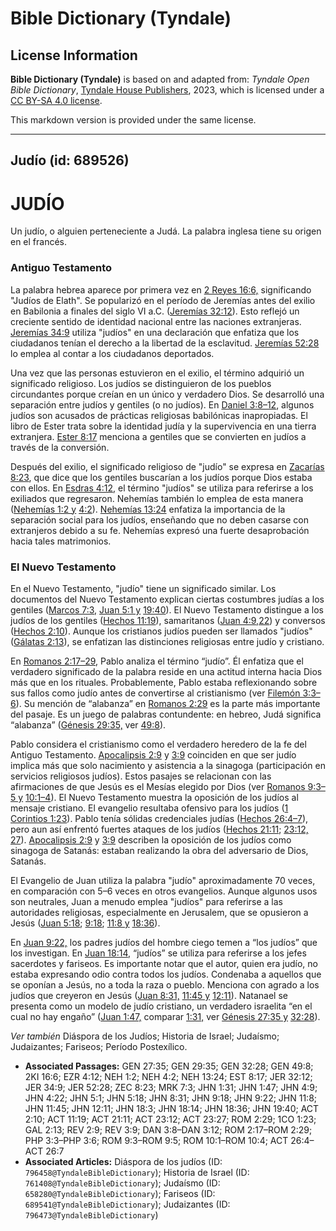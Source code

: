 # Bible Dictionary (Tyndale)

## License Information

**Bible Dictionary (Tyndale)** is based on and adapted from: _Tyndale Open Bible Dictionary_, [Tyndale House Publishers](https://tyndaleopenresources.com/), 2023, which is licensed under a [CC BY-SA 4.0 license](https://creativecommons.org/licenses/by-sa/4.0/legalcode.en).

This markdown version is provided under the same license.



--------------------------------

## Judío (id: 689526)

JUDÍO
=====

Un judío, o alguien perteneciente a Judá. La palabra inglesa tiene su origen en el francés.

### Antiguo Testamento

La palabra hebrea aparece por primera vez en [2 Reyes 16:6,](https://ref.ly/2Kgs16:6) significando "Judíos de Elath". Se popularizó en el período de Jeremías antes del exilio en Babilonia a finales del siglo VI a.C. ([Jeremías 32:12](https://ref.ly/Jer32:12)). Esto reflejó un creciente sentido de identidad nacional entre las naciones extranjeras. [Jeremías 34:9](https://ref.ly/Jer34:9) utiliza "judíos" en una declaración que enfatiza que los ciudadanos tenían el derecho a la libertad de la esclavitud. [Jeremías 52:28](https://ref.ly/Jer52:28) lo emplea al contar a los ciudadanos deportados.

Una vez que las personas estuvieron en el exilio, el término adquirió un significado religioso. Los judíos se distinguieron de los pueblos circundantes porque creían en un único y verdadero Dios. Se desarrolló una separación entre judíos y gentiles (o no judíos). En [Daniel 3:8–12](https://ref.ly/Dan3:8-Dan3:12), algunos judíos son acusados de prácticas religiosas babilónicas inapropiadas. El libro de Ester trata sobre la identidad judía y la supervivencia en una tierra extranjera. [Ester 8:17](https://ref.ly/Esth8:17) menciona a gentiles que se convierten en judíos a través de la conversión.

Después del exilio, el significado religioso de "judío" se expresa en [Zacarías 8:23](https://ref.ly/Zech8:23), que dice que los gentiles buscarían a los judíos porque Dios estaba con ellos. En [Esdras 4:12,](https://ref.ly/Ezra4:12) el término "judíos" se utiliza para referirse a los exiliados que regresaron. Nehemías también lo emplea de esta manera ([Nehemías 1:2 y](https://ref.ly/Neh1:2) [4:2](https://ref.ly/Neh4:2)). [Nehemías 13:24](https://ref.ly/Neh13:24) enfatiza la importancia de la separación social para los judíos, enseñando que no deben casarse con extranjeros debido a su fe. Nehemías expresó una fuerte desaprobación hacia tales matrimonios.

### El Nuevo Testamento

En el Nuevo Testamento, "judío" tiene un significado similar. Los documentos del Nuevo Testamento explican ciertas costumbres judías a los gentiles ([Marcos 7:3,](https://ref.ly/Mark7:3) [Juan 5:1 y](https://ref.ly/John5:1) [19:40](https://ref.ly/John19:40)). El Nuevo Testamento distingue a los judíos de los gentiles ([Hechos 11:19](https://ref.ly/Acts11:19)), samaritanos ([Juan 4:9,22](https://ref.ly/John4:9)) y conversos ([Hechos 2:10](https://ref.ly/Acts2:10)). Aunque los cristianos judíos pueden ser llamados "judíos" ([Gálatas 2:13](https://ref.ly/Gal2:13)), se enfatizan las distinciones religiosas entre judío y cristiano.

En [Romanos 2:17–29](https://ref.ly/Rom2:17-Rom2:29), Pablo analiza el término “judío”. Él enfatiza que el verdadero significado de la palabra reside en una actitud interna hacia Dios más que en los rituales. Probablemente, Pablo estaba reflexionando sobre sus fallos como judío antes de convertirse al cristianismo (ver [Filemón 3:3–6](https://ref.ly/Phil3:3-Phil3:6)). Su mención de “alabanza” en [Romanos 2:29](https://ref.ly/Rom2:29) es la parte más importante del pasaje. Es un juego de palabras contundente: en hebreo, Judá significa “alabanza” ([Génesis 29:35,](https://ref.ly/Gen29:35) ver [49:8](https://ref.ly/Gen49:8)).

Pablo considera el cristianismo como el verdadero heredero de la fe del Antiguo Testamento. [Apocalipsis 2:9](https://ref.ly/Rev2:9) y [3:9](https://ref.ly/Rev3:9) coinciden en que ser judío implica más que solo nacimiento y asistencia a la sinagoga (participación en servicios religiosos judíos). Estos pasajes se relacionan con las afirmaciones de que Jesús es el Mesías elegido por Dios (ver [Romanos 9:3–5 y](https://ref.ly/Rom9:3-Rom9:5) [10:1–4](https://ref.ly/Rom10:1-Rom10:4)). El Nuevo Testamento muestra la oposición de los judíos al mensaje cristiano. El evangelio resultaba ofensivo para los judíos ([1 Corintios 1:23](https://ref.ly/1Cor1:23)). Pablo tenía sólidas credenciales judías ([Hechos 26:4–7](https://ref.ly/Acts26:4-Acts26:7)), pero aun así enfrentó fuertes ataques de los judíos ([Hechos 21:11](https://ref.ly/Acts21:11); [23:12, 27](https://ref.ly/Acts23:12)). [Apocalipsis 2:9](https://ref.ly/Rev2:9) y [3:9](https://ref.ly/Rev3:9) describen la oposición de los judíos como sinagoga de Satanás: estaban realizando la obra del adversario de Dios, Satanás.

El Evangelio de Juan utiliza la palabra "judío" aproximadamente 70 veces, en comparación con 5–6 veces en otros evangelios. Aunque algunos usos son neutrales, Juan a menudo emplea "judíos" para referirse a las autoridades religiosas, especialmente en Jerusalem, que se opusieron a Jesús ([Juan 5:18](https://ref.ly/John5:18); [9:18](https://ref.ly/John9:18); [11:8 y](https://ref.ly/John11:8) [18:36](https://ref.ly/John18:36)).

En [Juan 9:22,](https://ref.ly/John9:22) los padres judíos del hombre ciego temen a “los judíos” que los investigan. En [Juan 18:14](https://ref.ly/John18:14), “judíos” se utiliza para referirse a los jefes sacerdotes y fariseos. Es importante notar que el autor, quien era judío, no estaba expresando odio contra todos los judíos. Condenaba a aquellos que se oponían a Jesús, no a toda la raza o pueblo. Menciona con agrado a los judíos que creyeron en Jesús ([Juan 8:31,](https://ref.ly/John8:31) [11:45 y](https://ref.ly/John11:45) [12:11](https://ref.ly/John12:11)). Natanael se presenta como un modelo de judío cristiano, un verdadero israelita “en el cual no hay engaño” ([Juan 1:47,](https://ref.ly/John1:47) comparar [1:31,](https://ref.ly/John1:31) ver [Génesis 27:35 y](https://ref.ly/Gen27:35) [32:28](https://ref.ly/Gen32:28)).

*Ver también* Diáspora de los Judíos; Historia de Israel; Judaísmo; Judaizantes; Fariseos; Período Postexílico.

* **Associated Passages:** GEN 27:35; GEN 29:35; GEN 32:28; GEN 49:8; 2KI 16:6; EZR 4:12; NEH 1:2; NEH 4:2; NEH 13:24; EST 8:17; JER 32:12; JER 34:9; JER 52:28; ZEC 8:23; MRK 7:3; JHN 1:31; JHN 1:47; JHN 4:9; JHN 4:22; JHN 5:1; JHN 5:18; JHN 8:31; JHN 9:18; JHN 9:22; JHN 11:8; JHN 11:45; JHN 12:11; JHN 18:3; JHN 18:14; JHN 18:36; JHN 19:40; ACT 2:10; ACT 11:19; ACT 21:11; ACT 23:12; ACT 23:27; ROM 2:29; 1CO 1:23; GAL 2:13; REV 2:9; REV 3:9; DAN 3:8–DAN 3:12; ROM 2:17–ROM 2:29; PHP 3:3–PHP 3:6; ROM 9:3–ROM 9:5; ROM 10:1–ROM 10:4; ACT 26:4–ACT 26:7
* **Associated Articles:** Diáspora de los judíos (ID: `796458@TyndaleBibleDictionary`); Historia de Israel (ID: `761408@TyndaleBibleDictionary`); Judaísmo (ID: `658280@TyndaleBibleDictionary`); Fariseos (ID: `689541@TyndaleBibleDictionary`); Judaizantes (ID: `796473@TyndaleBibleDictionary`)

